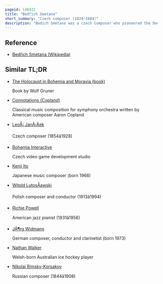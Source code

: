 ```yaml
---
pageid: 140422
title: "Bedřich Smetana"
short_summary: "Czech composer (1824–1884)"
description: "Bedich Smetana was a czech Composer who pioneered the Development of a musical Style closely associated with his People's Aspirations to a cultural and political Revival. He was regarded as the Father of the czech Music in his Homeland. He is best known internationally for his 1866 opera the bartered Bride and for the symphonic Cycle M Vlast which portrays the History Legends and Landscape of the Composer's native Bohemia. It contains the famous symphonic Poem Vltava also known by its german Name Die Moldau."
---
```


## Reference

- [Bedřich Smetana (Wikipedia)](https://en.wikipedia.org/?curid=140422)

## Similar TL;DR

- [The Holocaust in Bohemia and Moravia (book)](/tldr/en/the-holocaust-in-bohemia-and-moravia-book)

  Book by Wolf Gruner

- [Connotations (Copland)](/tldr/en/connotations-copland)

  Classical music composition for symphony orchestra written by American composer Aaron Copland

- [LeoÅ¡ JanÃ¡Äek](/tldr/en/leos-janacek)

  Czech composer (1854â1928)

- [Bohemia Interactive](/tldr/en/bohemia-interactive)

  Czech video game development studio

- [Kenji Ito](/tldr/en/kenji-ito)

  Japanese music composer (born 1968)

- [Witold LutosÅawski](/tldr/en/witold-lutosawski)

  Polish composer and conductor (1913â1994)

- [Richie Powell](/tldr/en/richie-powell)

  American jazz pianist (1931â1956)

- [JÃ¶rg Widmann](/tldr/en/jorg-widmann)

  German composer, conductor and clarinetist (born 1973)

- [Nathan Walker](/tldr/en/nathan-walker)

  Welsh-born Australian ice hockey player

- [Nikolai Rimsky-Korsakov](/tldr/en/nikolai-rimsky-korsakov)

  Russian composer (1844â1908)
